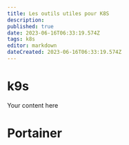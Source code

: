 ```yaml
---
title: Les outils utiles pour K8S
description: 
published: true
date: 2023-06-16T06:33:19.574Z
tags: k8s
editor: markdown
dateCreated: 2023-06-16T06:33:19.574Z
---
```


# k9s
Your content here

# Portainer